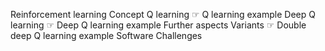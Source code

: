 Reinforcement learning
Concept
Q learning
☞ Q learning example
Deep Q learning
☞ Deep Q learning example
Further aspects
Variants
☞ Double deep Q learning example
Software
Challenges